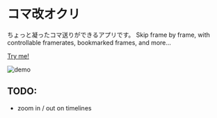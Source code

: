 # コマ改オクリ

ちょっと凝ったコマ送りができるアプリです。
Skip frame by frame, with controllable framerates, bookmarked frames, and more...

[Try me!](https://gonishimura.github.io/komakai-okuri/)

![demo](https://github.com/GoNishimura/images/blob/master/komakai-demo.gif)

## TODO:
- zoom in / out on timelines